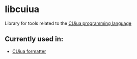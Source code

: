 # libcuiua
Library for tools related to the [CUiua programming language](https://github.com/SuperCraftAlex/CUiua)

## Currently used in:
- [CUiua formatter](https://github.com/SuperCraftAlex/CUiua-Formatter)
